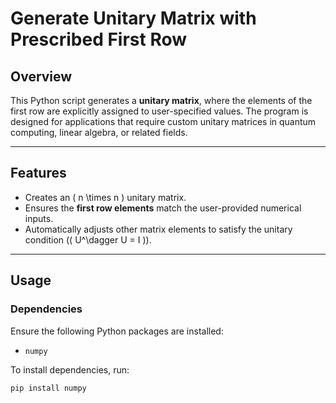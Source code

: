 # Generate Unitary Matrix with Prescribed First Row

## Overview
This Python script generates a **unitary matrix**, where the elements of the first row are explicitly assigned to user-specified values. The program is designed for applications that require custom unitary matrices in quantum computing, linear algebra, or related fields.

---

## Features
- Creates an \( n \times n \) unitary matrix.
- Ensures the **first row elements** match the user-provided numerical inputs.
- Automatically adjusts other matrix elements to satisfy the unitary condition (\( U^\dagger U = I \)).

---

## Usage

### Dependencies
Ensure the following Python packages are installed:
- `numpy`

To install dependencies, run:
```bash
pip install numpy
